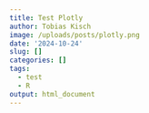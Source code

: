```yaml
---
title: Test Plotly
author: Tobias Kisch
image: /uploads/posts/plotly.png
date: '2024-10-24'
slug: []
categories: []
tags:
  - test
  - R
output: html_document
---
```


<link href="{{< blogdown/postref >}}index.en_files/htmltools-fill/fill.css" rel="stylesheet" />
<script src="{{< blogdown/postref >}}index.en_files/htmlwidgets/htmlwidgets.js"></script>
<script src="{{< blogdown/postref >}}index.en_files/plotly-binding/plotly.js"></script>
<script src="{{< blogdown/postref >}}index.en_files/typedarray/typedarray.min.js"></script>
<script src="{{< blogdown/postref >}}index.en_files/jquery/jquery.min.js"></script>
<link href="{{< blogdown/postref >}}index.en_files/crosstalk/css/crosstalk.min.css" rel="stylesheet" />
<script src="{{< blogdown/postref >}}index.en_files/crosstalk/js/crosstalk.min.js"></script>
<link href="{{< blogdown/postref >}}index.en_files/plotly-htmlwidgets-css/plotly-htmlwidgets.css" rel="stylesheet" />
<script src="{{< blogdown/postref >}}index.en_files/plotly-main/plotly-latest.min.js"></script>
<div class="plotly html-widget html-fill-item" id="htmlwidget-1" style="width:672px;height:480px;"></div>
<script type="application/json" data-for="htmlwidget-1">{"x":{"data":[{"x":[1.6399999999999999,1.1200000000000001,2.77,0.69999999999999996,0.81000000000000005,2.0099999999999998,0.42999999999999999,1.02,1.51,2.3399999999999999,1,0.84999999999999998,0.58999999999999997,0.73999999999999999,0.5,0.94999999999999996,1.1000000000000001,0.95999999999999996,2,2.0600000000000001],"y":[4849,3874,10424,1138,2608,7959,581,3915,6038,11119,1932,1334,940,1865,613,2322,3678,2333,6796,9967],"text":["carat: 1.64<br />price:  4849<br />clarity: I1","carat: 1.12<br />price:  3874<br />clarity: I1","carat: 2.77<br />price: 10424<br />clarity: I1","carat: 0.70<br />price:  1138<br />clarity: I1","carat: 0.81<br />price:  2608<br />clarity: I1","carat: 2.01<br />price:  7959<br />clarity: I1","carat: 0.43<br />price:   581<br />clarity: I1","carat: 1.02<br />price:  3915<br />clarity: I1","carat: 1.51<br />price:  6038<br />clarity: I1","carat: 2.34<br />price: 11119<br />clarity: I1","carat: 1.00<br />price:  1932<br />clarity: I1","carat: 0.85<br />price:  1334<br />clarity: I1","carat: 0.59<br />price:   940<br />clarity: I1","carat: 0.74<br />price:  1865<br />clarity: I1","carat: 0.50<br />price:   613<br />clarity: I1","carat: 0.95<br />price:  2322<br />clarity: I1","carat: 1.10<br />price:  3678<br />clarity: I1","carat: 0.96<br />price:  2333<br />clarity: I1","carat: 2.00<br />price:  6796<br />clarity: I1","carat: 2.06<br />price:  9967<br />clarity: I1"],"type":"scatter","mode":"markers","marker":{"autocolorscale":false,"color":"rgba(68,1,84,1)","opacity":1,"size":5.6692913385826778,"symbol":"circle","line":{"width":1.8897637795275593,"color":"rgba(68,1,84,1)"}},"hoveron":"points","name":"I1","legendgroup":"I1","showlegend":true,"xaxis":"x","yaxis":"y","hoverinfo":"text","frame":null},{"x":[2.0099999999999998,1.1299999999999999,0.31,1.05,0.57999999999999996,0.95999999999999996,1.3,0.51000000000000001,1,1.1599999999999999,0.81999999999999995,0.94999999999999996,0.42999999999999999,1.01,2.04,2.1400000000000001,2.0800000000000001,1.21,1.51,0.90000000000000002,1.29,0.38,2.4199999999999999,2.7400000000000002,0.91000000000000003,1.71,1.1100000000000001,0.42999999999999999,1.03,0.71999999999999997,1.1200000000000001,1.0600000000000001,1.03,1.5,0.77000000000000002,1.1100000000000001,0.40000000000000002,1.3300000000000001,0.80000000000000004,1.05,0.29999999999999999,2.1099999999999999,0.32000000000000001,0.37,1.04,1,0.90000000000000002,0.54000000000000004,0.90000000000000002,0.92000000000000004,0.91000000000000003,1.46,0.42999999999999999,1.29,1.01,1,1.24,1.1599999999999999,0.81999999999999995,1.1000000000000001,1.01,0.94999999999999996,0.34999999999999998,0.90000000000000002,0.54000000000000004,1,0.29999999999999999,0.73999999999999999,0.69999999999999996,1.05,1.4099999999999999,0.5,0.52000000000000002,1.5,0.47999999999999998,1.01,1.1100000000000001,1,1.05,1.1699999999999999,0.40999999999999998,0.29999999999999999,2.0099999999999998,1.1000000000000001,0.32000000000000001,1.23,0.75,0.34000000000000002,1.04,2.1899999999999999,1,1.1200000000000001,0.5,0.69999999999999996,1.0800000000000001,0.35999999999999999,0.71999999999999997,0.37,0.73999999999999999,0.71999999999999997,1.23,1.04,0.29999999999999999,1,0.93999999999999995,0.70999999999999996,1.01,0.69999999999999996,2.3100000000000001,1.75,1.0600000000000001,0.31,2.0099999999999998,1.0800000000000001,1.02,0.69999999999999996,0.40000000000000002,1.26,1.26,1.1100000000000001,1.5600000000000001,0.90000000000000002,0.93000000000000005,2.0699999999999998,1.01,1.55,0.40999999999999998,0.69999999999999996,0.92000000000000004,1,1.04,2.0099999999999998,1.24,0.51000000000000001,0.69999999999999996,1.7,0.84999999999999998,0.80000000000000004,1,0.40000000000000002,1.03,0.90000000000000002,1.2,2.0600000000000001,0.78000000000000003,1.0800000000000001,2.1000000000000001,1.01,1.01,2.0099999999999998,0.91000000000000003,1.1200000000000001,0.5,1.04,0.90000000000000002,1.01,0.53000000000000003,1.2,1.03,0.90000000000000002,1,2.5,1.21],"y":[16733,5062,593,4363,1442,3871,5096,1109,3752,5001,2824,4171,919,5006,16261,17582,12655,6071,8879,3704,6300,812,16198,17184,3746,10438,4719,858,4503,1926,5620,3901,4060,6746,3002,4202,597,6565,2246,4010,421,18407,421,666,4427,3640,4016,1266,3368,3057,3848,5504,688,5418,4457,4227,4583,5034,3050,5596,4004,3214,491,3205,1377,4543,394,2051,2109,3528,7324,1332,1120,6922,918,4336,4873,4155,4866,5949,612,574,13387,4620,450,5037,2618,447,4181,17433,3427,3838,1121,2285,4544,505,2144,487,2109,2651,4408,4508,394,4155,5155,2343,3897,1625,17062,10098,5159,462,10772,3302,3971,1832,855,5998,4953,4882,8517,3569,3101,15055,4638,7256,683,1824,4871,3850,4811,14637,6377,1385,2411,8397,2659,2484,3528,622,4466,2717,5698,16235,3053,4742,16479,3421,3982,13253,3968,4478,1240,3392,3256,4038,1352,6397,5836,3740,4861,14194,6347],"text":["carat: 2.01<br />price: 16733<br />clarity: SI2","carat: 1.13<br />price:  5062<br />clarity: SI2","carat: 0.31<br />price:   593<br />clarity: SI2","carat: 1.05<br />price:  4363<br />clarity: SI2","carat: 0.58<br />price:  1442<br />clarity: SI2","carat: 0.96<br />price:  3871<br />clarity: SI2","carat: 1.30<br />price:  5096<br />clarity: SI2","carat: 0.51<br />price:  1109<br />clarity: SI2","carat: 1.00<br />price:  3752<br />clarity: SI2","carat: 1.16<br />price:  5001<br />clarity: SI2","carat: 0.82<br />price:  2824<br />clarity: SI2","carat: 0.95<br />price:  4171<br />clarity: SI2","carat: 0.43<br />price:   919<br />clarity: SI2","carat: 1.01<br />price:  5006<br />clarity: SI2","carat: 2.04<br />price: 16261<br />clarity: SI2","carat: 2.14<br />price: 17582<br />clarity: SI2","carat: 2.08<br />price: 12655<br />clarity: SI2","carat: 1.21<br />price:  6071<br />clarity: SI2","carat: 1.51<br />price:  8879<br />clarity: SI2","carat: 0.90<br />price:  3704<br />clarity: SI2","carat: 1.29<br />price:  6300<br />clarity: SI2","carat: 0.38<br />price:   812<br />clarity: SI2","carat: 2.42<br />price: 16198<br />clarity: SI2","carat: 2.74<br />price: 17184<br />clarity: SI2","carat: 0.91<br />price:  3746<br />clarity: SI2","carat: 1.71<br />price: 10438<br />clarity: SI2","carat: 1.11<br />price:  4719<br />clarity: SI2","carat: 0.43<br />price:   858<br />clarity: SI2","carat: 1.03<br />price:  4503<br />clarity: SI2","carat: 0.72<br />price:  1926<br />clarity: SI2","carat: 1.12<br />price:  5620<br />clarity: SI2","carat: 1.06<br />price:  3901<br />clarity: SI2","carat: 1.03<br />price:  4060<br />clarity: SI2","carat: 1.50<br />price:  6746<br />clarity: SI2","carat: 0.77<br />price:  3002<br />clarity: SI2","carat: 1.11<br />price:  4202<br />clarity: SI2","carat: 0.40<br />price:   597<br />clarity: SI2","carat: 1.33<br />price:  6565<br />clarity: SI2","carat: 0.80<br />price:  2246<br />clarity: SI2","carat: 1.05<br />price:  4010<br />clarity: SI2","carat: 0.30<br />price:   421<br />clarity: SI2","carat: 2.11<br />price: 18407<br />clarity: SI2","carat: 0.32<br />price:   421<br />clarity: SI2","carat: 0.37<br />price:   666<br />clarity: SI2","carat: 1.04<br />price:  4427<br />clarity: SI2","carat: 1.00<br />price:  3640<br />clarity: SI2","carat: 0.90<br />price:  4016<br />clarity: SI2","carat: 0.54<br />price:  1266<br />clarity: SI2","carat: 0.90<br />price:  3368<br />clarity: SI2","carat: 0.92<br />price:  3057<br />clarity: SI2","carat: 0.91<br />price:  3848<br />clarity: SI2","carat: 1.46<br />price:  5504<br />clarity: SI2","carat: 0.43<br />price:   688<br />clarity: SI2","carat: 1.29<br />price:  5418<br />clarity: SI2","carat: 1.01<br />price:  4457<br />clarity: SI2","carat: 1.00<br />price:  4227<br />clarity: SI2","carat: 1.24<br />price:  4583<br />clarity: SI2","carat: 1.16<br />price:  5034<br />clarity: SI2","carat: 0.82<br />price:  3050<br />clarity: SI2","carat: 1.10<br />price:  5596<br />clarity: SI2","carat: 1.01<br />price:  4004<br />clarity: SI2","carat: 0.95<br />price:  3214<br />clarity: SI2","carat: 0.35<br />price:   491<br />clarity: SI2","carat: 0.90<br />price:  3205<br />clarity: SI2","carat: 0.54<br />price:  1377<br />clarity: SI2","carat: 1.00<br />price:  4543<br />clarity: SI2","carat: 0.30<br />price:   394<br />clarity: SI2","carat: 0.74<br />price:  2051<br />clarity: SI2","carat: 0.70<br />price:  2109<br />clarity: SI2","carat: 1.05<br />price:  3528<br />clarity: SI2","carat: 1.41<br />price:  7324<br />clarity: SI2","carat: 0.50<br />price:  1332<br />clarity: SI2","carat: 0.52<br />price:  1120<br />clarity: SI2","carat: 1.50<br />price:  6922<br />clarity: SI2","carat: 0.48<br />price:   918<br />clarity: SI2","carat: 1.01<br />price:  4336<br />clarity: SI2","carat: 1.11<br />price:  4873<br />clarity: SI2","carat: 1.00<br />price:  4155<br />clarity: SI2","carat: 1.05<br />price:  4866<br />clarity: SI2","carat: 1.17<br />price:  5949<br />clarity: SI2","carat: 0.41<br />price:   612<br />clarity: SI2","carat: 0.30<br />price:   574<br />clarity: SI2","carat: 2.01<br />price: 13387<br />clarity: SI2","carat: 1.10<br />price:  4620<br />clarity: SI2","carat: 0.32<br />price:   450<br />clarity: SI2","carat: 1.23<br />price:  5037<br />clarity: SI2","carat: 0.75<br />price:  2618<br />clarity: SI2","carat: 0.34<br />price:   447<br />clarity: SI2","carat: 1.04<br />price:  4181<br />clarity: SI2","carat: 2.19<br />price: 17433<br />clarity: SI2","carat: 1.00<br />price:  3427<br />clarity: SI2","carat: 1.12<br />price:  3838<br />clarity: SI2","carat: 0.50<br />price:  1121<br />clarity: SI2","carat: 0.70<br />price:  2285<br />clarity: SI2","carat: 1.08<br />price:  4544<br />clarity: SI2","carat: 0.36<br />price:   505<br />clarity: SI2","carat: 0.72<br />price:  2144<br />clarity: SI2","carat: 0.37<br />price:   487<br />clarity: SI2","carat: 0.74<br />price:  2109<br />clarity: SI2","carat: 0.72<br />price:  2651<br />clarity: SI2","carat: 1.23<br />price:  4408<br />clarity: SI2","carat: 1.04<br />price:  4508<br />clarity: SI2","carat: 0.30<br />price:   394<br />clarity: SI2","carat: 1.00<br />price:  4155<br />clarity: SI2","carat: 0.94<br />price:  5155<br />clarity: SI2","carat: 0.71<br />price:  2343<br />clarity: SI2","carat: 1.01<br />price:  3897<br />clarity: SI2","carat: 0.70<br />price:  1625<br />clarity: SI2","carat: 2.31<br />price: 17062<br />clarity: SI2","carat: 1.75<br />price: 10098<br />clarity: SI2","carat: 1.06<br />price:  5159<br />clarity: SI2","carat: 0.31<br />price:   462<br />clarity: SI2","carat: 2.01<br />price: 10772<br />clarity: SI2","carat: 1.08<br />price:  3302<br />clarity: SI2","carat: 1.02<br />price:  3971<br />clarity: SI2","carat: 0.70<br />price:  1832<br />clarity: SI2","carat: 0.40<br />price:   855<br />clarity: SI2","carat: 1.26<br />price:  5998<br />clarity: SI2","carat: 1.26<br />price:  4953<br />clarity: SI2","carat: 1.11<br />price:  4882<br />clarity: SI2","carat: 1.56<br />price:  8517<br />clarity: SI2","carat: 0.90<br />price:  3569<br />clarity: SI2","carat: 0.93<br />price:  3101<br />clarity: SI2","carat: 2.07<br />price: 15055<br />clarity: SI2","carat: 1.01<br />price:  4638<br />clarity: SI2","carat: 1.55<br />price:  7256<br />clarity: SI2","carat: 0.41<br />price:   683<br />clarity: SI2","carat: 0.70<br />price:  1824<br />clarity: SI2","carat: 0.92<br />price:  4871<br />clarity: SI2","carat: 1.00<br />price:  3850<br />clarity: SI2","carat: 1.04<br />price:  4811<br />clarity: SI2","carat: 2.01<br />price: 14637<br />clarity: SI2","carat: 1.24<br />price:  6377<br />clarity: SI2","carat: 0.51<br />price:  1385<br />clarity: SI2","carat: 0.70<br />price:  2411<br />clarity: SI2","carat: 1.70<br />price:  8397<br />clarity: SI2","carat: 0.85<br />price:  2659<br />clarity: SI2","carat: 0.80<br />price:  2484<br />clarity: SI2","carat: 1.00<br />price:  3528<br />clarity: SI2","carat: 0.40<br />price:   622<br />clarity: SI2","carat: 1.03<br />price:  4466<br />clarity: SI2","carat: 0.90<br />price:  2717<br />clarity: SI2","carat: 1.20<br />price:  5698<br />clarity: SI2","carat: 2.06<br />price: 16235<br />clarity: SI2","carat: 0.78<br />price:  3053<br />clarity: SI2","carat: 1.08<br />price:  4742<br />clarity: SI2","carat: 2.10<br />price: 16479<br />clarity: SI2","carat: 1.01<br />price:  3421<br />clarity: SI2","carat: 1.01<br />price:  3982<br />clarity: SI2","carat: 2.01<br />price: 13253<br />clarity: SI2","carat: 0.91<br />price:  3968<br />clarity: SI2","carat: 1.12<br />price:  4478<br />clarity: SI2","carat: 0.50<br />price:  1240<br />clarity: SI2","carat: 1.04<br />price:  3392<br />clarity: SI2","carat: 0.90<br />price:  3256<br />clarity: SI2","carat: 1.01<br />price:  4038<br />clarity: SI2","carat: 0.53<br />price:  1352<br />clarity: SI2","carat: 1.20<br />price:  6397<br />clarity: SI2","carat: 1.03<br />price:  5836<br />clarity: SI2","carat: 0.90<br />price:  3740<br />clarity: SI2","carat: 1.00<br />price:  4861<br />clarity: SI2","carat: 2.50<br />price: 14194<br />clarity: SI2","carat: 1.21<br />price:  6347<br />clarity: SI2"],"type":"scatter","mode":"markers","marker":{"autocolorscale":false,"color":"rgba(70,51,126,1)","opacity":1,"size":5.6692913385826778,"symbol":"circle","line":{"width":1.8897637795275593,"color":"rgba(70,51,126,1)"}},"hoveron":"points","name":"SI2","legendgroup":"SI2","showlegend":true,"xaxis":"x","yaxis":"y","hoverinfo":"text","frame":null},{"x":[0.42999999999999999,1.3300000000000001,0.96999999999999997,1.53,1.5,0.35999999999999999,1.4199999999999999,1.6100000000000001,0.90000000000000002,0.70999999999999996,0.42999999999999999,1.5700000000000001,0.81000000000000005,0.71999999999999997,0.80000000000000004,1.1100000000000001,0.40999999999999998,0.56000000000000005,0.90000000000000002,0.91000000000000003,0.98999999999999999,0.32000000000000001,1.2,1.01,0.69999999999999996,1.0600000000000001,0.90000000000000002,1.25,0.53000000000000003,0.32000000000000001,0.40999999999999998,0.29999999999999999,0.34000000000000002,0.41999999999999998,0.32000000000000001,0.54000000000000004,0.58999999999999997,0.56000000000000005,0.71999999999999997,1.24,0.37,1.01,1.03,0.51000000000000001,0.5,0.51000000000000001,0.29999999999999999,0.80000000000000004,1.03,2.0499999999999998,1,0.91000000000000003,2.0299999999999998,1.5,2.0099999999999998,0.40000000000000002,0.33000000000000002,1.03,0.37,1.02,1.74,1.01,0.53000000000000003,0.37,0.71999999999999997,0.35999999999999999,0.40999999999999998,0.81999999999999995,0.53000000000000003,0.34000000000000002,1.1799999999999999,0.69999999999999996,0.35999999999999999,1.01,0.75,0.29999999999999999,1.04,0.55000000000000004,0.55000000000000004,1.51,1.02,0.5,0.32000000000000001,1.2,0.34000000000000002,0.51000000000000001,0.54000000000000004,0.54000000000000004,0.71999999999999997,0.40999999999999998,0.70999999999999996,0.81000000000000005,1,0.92000000000000004,0.40000000000000002,0.81999999999999995,1.21,1.7,2.04,0.56000000000000005,0.55000000000000004,0.69999999999999996,1.01,0.5,0.69999999999999996,0.52000000000000002,1,1.51,0.81000000000000005,0.46000000000000002,0.72999999999999998,0.29999999999999999,0.69999999999999996,0.69999999999999996,2.0299999999999998,1.52,0.51000000000000001,1.5600000000000001,1.01,1.1499999999999999,0.33000000000000002,1.01,1.01,0.69999999999999996,0.68999999999999995,0.32000000000000001,0.84999999999999998,0.60999999999999999,0.69999999999999996,0.40999999999999998,0.29999999999999999,1.21,0.41999999999999998,1.03,1.54,1.1200000000000001,1.2,1.01,0.69999999999999996,0.90000000000000002,1.52,0.34000000000000002,1.01,0.69999999999999996,1.01,0.34000000000000002,0.92000000000000004,0.40999999999999998,0.77000000000000002,1.01,1.01,1.01,1.03,0.71999999999999997,0.32000000000000001,0.31,0.79000000000000004,0.29999999999999999,0.40000000000000002,1.01,1.51,0.76000000000000001,0.72999999999999998,0.31,0.31,1,2.02,0.32000000000000001,0.41999999999999998,0.90000000000000002,0.90000000000000002,0.39000000000000001,0.51000000000000001,1.54,1.01,0.29999999999999999,1.01,0.69999999999999996,0.69999999999999996,0.38,1,0.91000000000000003,0.38,0.91000000000000003,0.29999999999999999,0.54000000000000004,1.6100000000000001,1.8700000000000001,0.40000000000000002,1.73,1.01,1.05,2.1499999999999999,1.0900000000000001,0.40999999999999998,0.33000000000000002,0.79000000000000004,0.33000000000000002,2.0099999999999998,1.1200000000000001,0.55000000000000004,0.40999999999999998,0.73999999999999999,0.69999999999999996,0.90000000000000002,1.01,1.51,0.69999999999999996,0.69999999999999996,0.29999999999999999,1.01,1.01,1.02,0.91000000000000003,1.0700000000000001,0.44,0.70999999999999996,1.5,0.63],"y":[803,6513,3884,11370,7518,616,8529,9439,4795,2319,948,12392,3913,2385,2485,6088,904,1345,3276,4138,5112,756,6955,5457,2734,4862,4455,4764,1359,756,876,499,497,898,404,1327,1743,1050,3048,6215,681,4338,4848,1237,1331,1193,422,3312,5595,15837,5470,3180,18507,9892,12048,687,736,4579,616,5773,12605,4578,1432,616,2376,538,755,2602,1282,626,4678,2275,644,4812,2376,422,5070,1668,1370,12738,4518,1286,589,6809,714,1624,1170,1263,2470,755,2721,3324,5929,4676,882,2721,6069,8758,12341,1723,1819,2010,4672,1436,2592,1267,4851,11190,2858,1018,1905,675,2512,2475,13357,12418,1546,11047,5345,5384,403,2323,4681,2777,1822,526,3118,1681,2176,904,508,5285,916,4705,13196,3951,6518,3610,2294,3755,9124,491,4619,2518,4619,540,3920,1015,2563,4102,5224,5202,4764,2670,756,571,2649,394,702,4588,8637,3732,2943,544,516,4586,16368,589,803,2823,3505,919,1443,9391,4186,391,5416,2230,2699,812,4844,4434,581,4663,526,1786,11859,10137,945,7847,5515,5557,14534,4849,705,445,1924,608,17676,4811,1668,755,2553,1889,4443,5345,11560,2504,2335,675,5311,4719,4924,3924,5813,1089,1979,12030,1885],"text":["carat: 0.43<br />price:   803<br />clarity: SI1","carat: 1.33<br />price:  6513<br />clarity: SI1","carat: 0.97<br />price:  3884<br />clarity: SI1","carat: 1.53<br />price: 11370<br />clarity: SI1","carat: 1.50<br />price:  7518<br />clarity: SI1","carat: 0.36<br />price:   616<br />clarity: SI1","carat: 1.42<br />price:  8529<br />clarity: SI1","carat: 1.61<br />price:  9439<br />clarity: SI1","carat: 0.90<br />price:  4795<br />clarity: SI1","carat: 0.71<br />price:  2319<br />clarity: SI1","carat: 0.43<br />price:   948<br />clarity: SI1","carat: 1.57<br />price: 12392<br />clarity: SI1","carat: 0.81<br />price:  3913<br />clarity: SI1","carat: 0.72<br />price:  2385<br />clarity: SI1","carat: 0.80<br />price:  2485<br />clarity: SI1","carat: 1.11<br />price:  6088<br />clarity: SI1","carat: 0.41<br />price:   904<br />clarity: SI1","carat: 0.56<br />price:  1345<br />clarity: SI1","carat: 0.90<br />price:  3276<br />clarity: SI1","carat: 0.91<br />price:  4138<br />clarity: SI1","carat: 0.99<br />price:  5112<br />clarity: SI1","carat: 0.32<br />price:   756<br />clarity: SI1","carat: 1.20<br />price:  6955<br />clarity: SI1","carat: 1.01<br />price:  5457<br />clarity: SI1","carat: 0.70<br />price:  2734<br />clarity: SI1","carat: 1.06<br />price:  4862<br />clarity: SI1","carat: 0.90<br />price:  4455<br />clarity: SI1","carat: 1.25<br />price:  4764<br />clarity: SI1","carat: 0.53<br />price:  1359<br />clarity: SI1","carat: 0.32<br />price:   756<br />clarity: SI1","carat: 0.41<br />price:   876<br />clarity: SI1","carat: 0.30<br />price:   499<br />clarity: SI1","carat: 0.34<br />price:   497<br />clarity: SI1","carat: 0.42<br />price:   898<br />clarity: SI1","carat: 0.32<br />price:   404<br />clarity: SI1","carat: 0.54<br />price:  1327<br />clarity: SI1","carat: 0.59<br />price:  1743<br />clarity: SI1","carat: 0.56<br />price:  1050<br />clarity: SI1","carat: 0.72<br />price:  3048<br />clarity: SI1","carat: 1.24<br />price:  6215<br />clarity: SI1","carat: 0.37<br />price:   681<br />clarity: SI1","carat: 1.01<br />price:  4338<br />clarity: SI1","carat: 1.03<br />price:  4848<br />clarity: SI1","carat: 0.51<br />price:  1237<br />clarity: SI1","carat: 0.50<br />price:  1331<br />clarity: SI1","carat: 0.51<br />price:  1193<br />clarity: SI1","carat: 0.30<br />price:   422<br />clarity: SI1","carat: 0.80<br />price:  3312<br />clarity: SI1","carat: 1.03<br />price:  5595<br />clarity: SI1","carat: 2.05<br />price: 15837<br />clarity: SI1","carat: 1.00<br />price:  5470<br />clarity: SI1","carat: 0.91<br />price:  3180<br />clarity: SI1","carat: 2.03<br />price: 18507<br />clarity: SI1","carat: 1.50<br />price:  9892<br />clarity: SI1","carat: 2.01<br />price: 12048<br />clarity: SI1","carat: 0.40<br />price:   687<br />clarity: SI1","carat: 0.33<br />price:   736<br />clarity: SI1","carat: 1.03<br />price:  4579<br />clarity: SI1","carat: 0.37<br />price:   616<br />clarity: SI1","carat: 1.02<br />price:  5773<br />clarity: SI1","carat: 1.74<br />price: 12605<br />clarity: SI1","carat: 1.01<br />price:  4578<br />clarity: SI1","carat: 0.53<br />price:  1432<br />clarity: SI1","carat: 0.37<br />price:   616<br />clarity: SI1","carat: 0.72<br />price:  2376<br />clarity: SI1","carat: 0.36<br />price:   538<br />clarity: SI1","carat: 0.41<br />price:   755<br />clarity: SI1","carat: 0.82<br />price:  2602<br />clarity: SI1","carat: 0.53<br />price:  1282<br />clarity: SI1","carat: 0.34<br />price:   626<br />clarity: SI1","carat: 1.18<br />price:  4678<br />clarity: SI1","carat: 0.70<br />price:  2275<br />clarity: SI1","carat: 0.36<br />price:   644<br />clarity: SI1","carat: 1.01<br />price:  4812<br />clarity: SI1","carat: 0.75<br />price:  2376<br />clarity: SI1","carat: 0.30<br />price:   422<br />clarity: SI1","carat: 1.04<br />price:  5070<br />clarity: SI1","carat: 0.55<br />price:  1668<br />clarity: SI1","carat: 0.55<br />price:  1370<br />clarity: SI1","carat: 1.51<br />price: 12738<br />clarity: SI1","carat: 1.02<br />price:  4518<br />clarity: SI1","carat: 0.50<br />price:  1286<br />clarity: SI1","carat: 0.32<br />price:   589<br />clarity: SI1","carat: 1.20<br />price:  6809<br />clarity: SI1","carat: 0.34<br />price:   714<br />clarity: SI1","carat: 0.51<br />price:  1624<br />clarity: SI1","carat: 0.54<br />price:  1170<br />clarity: SI1","carat: 0.54<br />price:  1263<br />clarity: SI1","carat: 0.72<br />price:  2470<br />clarity: SI1","carat: 0.41<br />price:   755<br />clarity: SI1","carat: 0.71<br />price:  2721<br />clarity: SI1","carat: 0.81<br />price:  3324<br />clarity: SI1","carat: 1.00<br />price:  5929<br />clarity: SI1","carat: 0.92<br />price:  4676<br />clarity: SI1","carat: 0.40<br />price:   882<br />clarity: SI1","carat: 0.82<br />price:  2721<br />clarity: SI1","carat: 1.21<br />price:  6069<br />clarity: SI1","carat: 1.70<br />price:  8758<br />clarity: SI1","carat: 2.04<br />price: 12341<br />clarity: SI1","carat: 0.56<br />price:  1723<br />clarity: SI1","carat: 0.55<br />price:  1819<br />clarity: SI1","carat: 0.70<br />price:  2010<br />clarity: SI1","carat: 1.01<br />price:  4672<br />clarity: SI1","carat: 0.50<br />price:  1436<br />clarity: SI1","carat: 0.70<br />price:  2592<br />clarity: SI1","carat: 0.52<br />price:  1267<br />clarity: SI1","carat: 1.00<br />price:  4851<br />clarity: SI1","carat: 1.51<br />price: 11190<br />clarity: SI1","carat: 0.81<br />price:  2858<br />clarity: SI1","carat: 0.46<br />price:  1018<br />clarity: SI1","carat: 0.73<br />price:  1905<br />clarity: SI1","carat: 0.30<br />price:   675<br />clarity: SI1","carat: 0.70<br />price:  2512<br />clarity: SI1","carat: 0.70<br />price:  2475<br />clarity: SI1","carat: 2.03<br />price: 13357<br />clarity: SI1","carat: 1.52<br />price: 12418<br />clarity: SI1","carat: 0.51<br />price:  1546<br />clarity: SI1","carat: 1.56<br />price: 11047<br />clarity: SI1","carat: 1.01<br />price:  5345<br />clarity: SI1","carat: 1.15<br />price:  5384<br />clarity: SI1","carat: 0.33<br />price:   403<br />clarity: SI1","carat: 1.01<br />price:  2323<br />clarity: SI1","carat: 1.01<br />price:  4681<br />clarity: SI1","carat: 0.70<br />price:  2777<br />clarity: SI1","carat: 0.69<br />price:  1822<br />clarity: SI1","carat: 0.32<br />price:   526<br />clarity: SI1","carat: 0.85<br />price:  3118<br />clarity: SI1","carat: 0.61<br />price:  1681<br />clarity: SI1","carat: 0.70<br />price:  2176<br />clarity: SI1","carat: 0.41<br />price:   904<br />clarity: SI1","carat: 0.30<br />price:   508<br />clarity: SI1","carat: 1.21<br />price:  5285<br />clarity: SI1","carat: 0.42<br />price:   916<br />clarity: SI1","carat: 1.03<br />price:  4705<br />clarity: SI1","carat: 1.54<br />price: 13196<br />clarity: SI1","carat: 1.12<br />price:  3951<br />clarity: SI1","carat: 1.20<br />price:  6518<br />clarity: SI1","carat: 1.01<br />price:  3610<br />clarity: SI1","carat: 0.70<br />price:  2294<br />clarity: SI1","carat: 0.90<br />price:  3755<br />clarity: SI1","carat: 1.52<br />price:  9124<br />clarity: SI1","carat: 0.34<br />price:   491<br />clarity: SI1","carat: 1.01<br />price:  4619<br />clarity: SI1","carat: 0.70<br />price:  2518<br />clarity: SI1","carat: 1.01<br />price:  4619<br />clarity: SI1","carat: 0.34<br />price:   540<br />clarity: SI1","carat: 0.92<br />price:  3920<br />clarity: SI1","carat: 0.41<br />price:  1015<br />clarity: SI1","carat: 0.77<br />price:  2563<br />clarity: SI1","carat: 1.01<br />price:  4102<br />clarity: SI1","carat: 1.01<br />price:  5224<br />clarity: SI1","carat: 1.01<br />price:  5202<br />clarity: SI1","carat: 1.03<br />price:  4764<br />clarity: SI1","carat: 0.72<br />price:  2670<br />clarity: SI1","carat: 0.32<br />price:   756<br />clarity: SI1","carat: 0.31<br />price:   571<br />clarity: SI1","carat: 0.79<br />price:  2649<br />clarity: SI1","carat: 0.30<br />price:   394<br />clarity: SI1","carat: 0.40<br />price:   702<br />clarity: SI1","carat: 1.01<br />price:  4588<br />clarity: SI1","carat: 1.51<br />price:  8637<br />clarity: SI1","carat: 0.76<br />price:  3732<br />clarity: SI1","carat: 0.73<br />price:  2943<br />clarity: SI1","carat: 0.31<br />price:   544<br />clarity: SI1","carat: 0.31<br />price:   516<br />clarity: SI1","carat: 1.00<br />price:  4586<br />clarity: SI1","carat: 2.02<br />price: 16368<br />clarity: SI1","carat: 0.32<br />price:   589<br />clarity: SI1","carat: 0.42<br />price:   803<br />clarity: SI1","carat: 0.90<br />price:  2823<br />clarity: SI1","carat: 0.90<br />price:  3505<br />clarity: SI1","carat: 0.39<br />price:   919<br />clarity: SI1","carat: 0.51<br />price:  1443<br />clarity: SI1","carat: 1.54<br />price:  9391<br />clarity: SI1","carat: 1.01<br />price:  4186<br />clarity: SI1","carat: 0.30<br />price:   391<br />clarity: SI1","carat: 1.01<br />price:  5416<br />clarity: SI1","carat: 0.70<br />price:  2230<br />clarity: SI1","carat: 0.70<br />price:  2699<br />clarity: SI1","carat: 0.38<br />price:   812<br />clarity: SI1","carat: 1.00<br />price:  4844<br />clarity: SI1","carat: 0.91<br />price:  4434<br />clarity: SI1","carat: 0.38<br />price:   581<br />clarity: SI1","carat: 0.91<br />price:  4663<br />clarity: SI1","carat: 0.30<br />price:   526<br />clarity: SI1","carat: 0.54<br />price:  1786<br />clarity: SI1","carat: 1.61<br />price: 11859<br />clarity: SI1","carat: 1.87<br />price: 10137<br />clarity: SI1","carat: 0.40<br />price:   945<br />clarity: SI1","carat: 1.73<br />price:  7847<br />clarity: SI1","carat: 1.01<br />price:  5515<br />clarity: SI1","carat: 1.05<br />price:  5557<br />clarity: SI1","carat: 2.15<br />price: 14534<br />clarity: SI1","carat: 1.09<br />price:  4849<br />clarity: SI1","carat: 0.41<br />price:   705<br />clarity: SI1","carat: 0.33<br />price:   445<br />clarity: SI1","carat: 0.79<br />price:  1924<br />clarity: SI1","carat: 0.33<br />price:   608<br />clarity: SI1","carat: 2.01<br />price: 17676<br />clarity: SI1","carat: 1.12<br />price:  4811<br />clarity: SI1","carat: 0.55<br />price:  1668<br />clarity: SI1","carat: 0.41<br />price:   755<br />clarity: SI1","carat: 0.74<br />price:  2553<br />clarity: SI1","carat: 0.70<br />price:  1889<br />clarity: SI1","carat: 0.90<br />price:  4443<br />clarity: SI1","carat: 1.01<br />price:  5345<br />clarity: SI1","carat: 1.51<br />price: 11560<br />clarity: SI1","carat: 0.70<br />price:  2504<br />clarity: SI1","carat: 0.70<br />price:  2335<br />clarity: SI1","carat: 0.30<br />price:   675<br />clarity: SI1","carat: 1.01<br />price:  5311<br />clarity: SI1","carat: 1.01<br />price:  4719<br />clarity: SI1","carat: 1.02<br />price:  4924<br />clarity: SI1","carat: 0.91<br />price:  3924<br />clarity: SI1","carat: 1.07<br />price:  5813<br />clarity: SI1","carat: 0.44<br />price:  1089<br />clarity: SI1","carat: 0.71<br />price:  1979<br />clarity: SI1","carat: 1.50<br />price: 12030<br />clarity: SI1","carat: 0.63<br />price:  1885<br />clarity: SI1"],"type":"scatter","mode":"markers","marker":{"autocolorscale":false,"color":"rgba(54,92,141,1)","opacity":1,"size":5.6692913385826778,"symbol":"circle","line":{"width":1.8897637795275593,"color":"rgba(54,92,141,1)"}},"hoveron":"points","name":"SI1","legendgroup":"SI1","showlegend":true,"xaxis":"x","yaxis":"y","hoverinfo":"text","frame":null},{"x":[1,0.56999999999999995,1.04,0.31,0.5,0.32000000000000001,0.38,0.40999999999999998,0.72999999999999998,1.01,1.04,2.29,1.1299999999999999,0.63,0.52000000000000002,1,0.35999999999999999,1.1000000000000001,0.38,0.32000000000000001,0.70999999999999996,0.41999999999999998,1.1000000000000001,0.25,0.54000000000000004,1.28,0.29999999999999999,2,0.34000000000000002,1.01,0.23999999999999999,0.41999999999999998,0.28999999999999998,1.27,0.32000000000000001,0.31,1.02,0.72999999999999998,0.69999999999999996,0.33000000000000002,0.55000000000000004,2.0099999999999998,0.40999999999999998,0.29999999999999999,0.76000000000000001,0.29999999999999999,0.70999999999999996,1.04,0.29999999999999999,1,0.72999999999999998,1.6000000000000001,0.93999999999999995,0.35999999999999999,0.5,0.33000000000000002,0.5,0.53000000000000003,0.40000000000000002,0.29999999999999999,0.40000000000000002,1.0700000000000001,0.31,1,0.76000000000000001,0.35999999999999999,1.01,0.53000000000000003,0.33000000000000002,1.1399999999999999,0.5,0.70999999999999996,0.69999999999999996,0.29999999999999999,0.29999999999999999,0.69999999999999996,1.01,1.05,1.2,0.71999999999999997,1.6100000000000001,1.22,0.5,1.1000000000000001,0.71999999999999997,0.31,0.40999999999999998,0.29999999999999999,0.90000000000000002,1,0.33000000000000002,1.01,0.90000000000000002,0.59999999999999998,0.45000000000000001,0.42999999999999999,0.39000000000000001,0.29999999999999999,1,1.7,1.0700000000000001,0.29999999999999999,0.77000000000000002,1.2,1.24,2.04,0.40999999999999998,0.51000000000000001,1.01,0.38,0.40999999999999998,0.31,0.40999999999999998,0.40999999999999998,0.56999999999999995,0.31,0.33000000000000002,1.26,0.51000000000000001,1,0.52000000000000002,0.34000000000000002,1.01,1.02,0.41999999999999998,1.04,0.90000000000000002,0.32000000000000001,0.42999999999999999,1.51,0.51000000000000001,0.46000000000000002,1.77,0.51000000000000001,1,0.55000000000000004,1.1499999999999999,0.70999999999999996,0.72999999999999998,1.02,1.2,0.55000000000000004,0.29999999999999999,1.5,2.0299999999999998,0.56999999999999995,1.0700000000000001,0.90000000000000002,0.53000000000000003,1.3500000000000001,0.28000000000000003,0.33000000000000002,2.0099999999999998,1.51,0.91000000000000003,0.56999999999999995,0.55000000000000004,0.57999999999999996,0.32000000000000001,0.52000000000000002,0.42999999999999999,0.32000000000000001,0.69999999999999996,0.29999999999999999,0.51000000000000001,0.29999999999999999,0.29999999999999999,0.55000000000000004,0.29999999999999999,1.02,1.51,0.32000000000000001,0.56999999999999995,0.40999999999999998,1.2,0.54000000000000004,0.71999999999999997,1,0.29999999999999999,0.82999999999999996,0.70999999999999996,0.33000000000000002,0.69999999999999996,0.31,1,0.31,0.88,0.71999999999999997,0.90000000000000002,0.80000000000000004,1.5700000000000001,0.51000000000000001,1.0900000000000001,0.37,1,0.23000000000000001,1.05,0.82999999999999996,0.33000000000000002,1.01,0.78000000000000003,0.90000000000000002,1.5700000000000001,0.38,0.40000000000000002,1,0.90000000000000002,1.05,0.40000000000000002,0.72999999999999998,0.38,0.76000000000000001,0.29999999999999999,1.01,0.29999999999999999,0.81999999999999995,1.24,1.01,2.1800000000000002,1.5,0.38,0.51000000000000001,1.1100000000000001,0.29999999999999999,1.2,0.52000000000000002,0.58999999999999997,0.55000000000000004,0.59999999999999998],"y":[6272,1072,6906,531,1436,505,969,1061,2335,6159,6177,17539,4964,2373,1446,6048,1080,6534,645,393,3112,773,6209,459,1259,7098,658,15510,596,6999,419,907,592,7176,828,734,5581,3464,3131,743,1387,15965,1061,496,3447,658,2697,4013,605,6521,2426,9784,4264,1013,1632,666,1819,1825,767,614,918,6441,500,7281,3257,523,4486,1631,743,5986,1758,2709,2942,710,776,2737,6449,6586,7243,3016,7844,9756,1629,5652,2724,698,1107,710,3810,6328,666,6429,4386,2385,1013,1048,985,675,7743,14058,6040,710,3428,9912,8929,17315,1107,1656,5946,800,1061,680,1107,863,1571,698,854,9802,1733,6048,1919,765,6533,7539,807,6405,4547,648,963,9471,1590,1267,12378,1590,6468,1715,6557,2930,2583,6169,8414,1448,567,12474,17297,1642,8202,4788,2266,10796,487,666,13342,11268,5261,1754,1580,1632,758,1919,731,561,2496,675,1671,491,573,1755,776,4604,8836,645,2019,1107,8436,1662,3122,4861,658,3195,3135,928,2657,872,6133,507,3400,2585,3720,3419,17548,1787,4519,537,3422,357,6808,3841,723,7240,2874,4259,8538,809,952,5824,3764,6403,804,2762,1117,3162,573,5864,790,2939,8504,4706,13769,14527,741,1662,5550,540,5699,1577,1622,1928,2019],"text":["carat: 1.00<br />price:  6272<br />clarity: VS2","carat: 0.57<br />price:  1072<br />clarity: VS2","carat: 1.04<br />price:  6906<br />clarity: VS2","carat: 0.31<br />price:   531<br />clarity: VS2","carat: 0.50<br />price:  1436<br />clarity: VS2","carat: 0.32<br />price:   505<br />clarity: VS2","carat: 0.38<br />price:   969<br />clarity: VS2","carat: 0.41<br />price:  1061<br />clarity: VS2","carat: 0.73<br />price:  2335<br />clarity: VS2","carat: 1.01<br />price:  6159<br />clarity: VS2","carat: 1.04<br />price:  6177<br />clarity: VS2","carat: 2.29<br />price: 17539<br />clarity: VS2","carat: 1.13<br />price:  4964<br />clarity: VS2","carat: 0.63<br />price:  2373<br />clarity: VS2","carat: 0.52<br />price:  1446<br />clarity: VS2","carat: 1.00<br />price:  6048<br />clarity: VS2","carat: 0.36<br />price:  1080<br />clarity: VS2","carat: 1.10<br />price:  6534<br />clarity: VS2","carat: 0.38<br />price:   645<br />clarity: VS2","carat: 0.32<br />price:   393<br />clarity: VS2","carat: 0.71<br />price:  3112<br />clarity: VS2","carat: 0.42<br />price:   773<br />clarity: VS2","carat: 1.10<br />price:  6209<br />clarity: VS2","carat: 0.25<br />price:   459<br />clarity: VS2","carat: 0.54<br />price:  1259<br />clarity: VS2","carat: 1.28<br />price:  7098<br />clarity: VS2","carat: 0.30<br />price:   658<br />clarity: VS2","carat: 2.00<br />price: 15510<br />clarity: VS2","carat: 0.34<br />price:   596<br />clarity: VS2","carat: 1.01<br />price:  6999<br />clarity: VS2","carat: 0.24<br />price:   419<br />clarity: VS2","carat: 0.42<br />price:   907<br />clarity: VS2","carat: 0.29<br />price:   592<br />clarity: VS2","carat: 1.27<br />price:  7176<br />clarity: VS2","carat: 0.32<br />price:   828<br />clarity: VS2","carat: 0.31<br />price:   734<br />clarity: VS2","carat: 1.02<br />price:  5581<br />clarity: VS2","carat: 0.73<br />price:  3464<br />clarity: VS2","carat: 0.70<br />price:  3131<br />clarity: VS2","carat: 0.33<br />price:   743<br />clarity: VS2","carat: 0.55<br />price:  1387<br />clarity: VS2","carat: 2.01<br />price: 15965<br />clarity: VS2","carat: 0.41<br />price:  1061<br />clarity: VS2","carat: 0.30<br />price:   496<br />clarity: VS2","carat: 0.76<br />price:  3447<br />clarity: VS2","carat: 0.30<br />price:   658<br />clarity: VS2","carat: 0.71<br />price:  2697<br />clarity: VS2","carat: 1.04<br />price:  4013<br />clarity: VS2","carat: 0.30<br />price:   605<br />clarity: VS2","carat: 1.00<br />price:  6521<br />clarity: VS2","carat: 0.73<br />price:  2426<br />clarity: VS2","carat: 1.60<br />price:  9784<br />clarity: VS2","carat: 0.94<br />price:  4264<br />clarity: VS2","carat: 0.36<br />price:  1013<br />clarity: VS2","carat: 0.50<br />price:  1632<br />clarity: VS2","carat: 0.33<br />price:   666<br />clarity: VS2","carat: 0.50<br />price:  1819<br />clarity: VS2","carat: 0.53<br />price:  1825<br />clarity: VS2","carat: 0.40<br />price:   767<br />clarity: VS2","carat: 0.30<br />price:   614<br />clarity: VS2","carat: 0.40<br />price:   918<br />clarity: VS2","carat: 1.07<br />price:  6441<br />clarity: VS2","carat: 0.31<br />price:   500<br />clarity: VS2","carat: 1.00<br />price:  7281<br />clarity: VS2","carat: 0.76<br />price:  3257<br />clarity: VS2","carat: 0.36<br />price:   523<br />clarity: VS2","carat: 1.01<br />price:  4486<br />clarity: VS2","carat: 0.53<br />price:  1631<br />clarity: VS2","carat: 0.33<br />price:   743<br />clarity: VS2","carat: 1.14<br />price:  5986<br />clarity: VS2","carat: 0.50<br />price:  1758<br />clarity: VS2","carat: 0.71<br />price:  2709<br />clarity: VS2","carat: 0.70<br />price:  2942<br />clarity: VS2","carat: 0.30<br />price:   710<br />clarity: VS2","carat: 0.30<br />price:   776<br />clarity: VS2","carat: 0.70<br />price:  2737<br />clarity: VS2","carat: 1.01<br />price:  6449<br />clarity: VS2","carat: 1.05<br />price:  6586<br />clarity: VS2","carat: 1.20<br />price:  7243<br />clarity: VS2","carat: 0.72<br />price:  3016<br />clarity: VS2","carat: 1.61<br />price:  7844<br />clarity: VS2","carat: 1.22<br />price:  9756<br />clarity: VS2","carat: 0.50<br />price:  1629<br />clarity: VS2","carat: 1.10<br />price:  5652<br />clarity: VS2","carat: 0.72<br />price:  2724<br />clarity: VS2","carat: 0.31<br />price:   698<br />clarity: VS2","carat: 0.41<br />price:  1107<br />clarity: VS2","carat: 0.30<br />price:   710<br />clarity: VS2","carat: 0.90<br />price:  3810<br />clarity: VS2","carat: 1.00<br />price:  6328<br />clarity: VS2","carat: 0.33<br />price:   666<br />clarity: VS2","carat: 1.01<br />price:  6429<br />clarity: VS2","carat: 0.90<br />price:  4386<br />clarity: VS2","carat: 0.60<br />price:  2385<br />clarity: VS2","carat: 0.45<br />price:  1013<br />clarity: VS2","carat: 0.43<br />price:  1048<br />clarity: VS2","carat: 0.39<br />price:   985<br />clarity: VS2","carat: 0.30<br />price:   675<br />clarity: VS2","carat: 1.00<br />price:  7743<br />clarity: VS2","carat: 1.70<br />price: 14058<br />clarity: VS2","carat: 1.07<br />price:  6040<br />clarity: VS2","carat: 0.30<br />price:   710<br />clarity: VS2","carat: 0.77<br />price:  3428<br />clarity: VS2","carat: 1.20<br />price:  9912<br />clarity: VS2","carat: 1.24<br />price:  8929<br />clarity: VS2","carat: 2.04<br />price: 17315<br />clarity: VS2","carat: 0.41<br />price:  1107<br />clarity: VS2","carat: 0.51<br />price:  1656<br />clarity: VS2","carat: 1.01<br />price:  5946<br />clarity: VS2","carat: 0.38<br />price:   800<br />clarity: VS2","carat: 0.41<br />price:  1061<br />clarity: VS2","carat: 0.31<br />price:   680<br />clarity: VS2","carat: 0.41<br />price:  1107<br />clarity: VS2","carat: 0.41<br />price:   863<br />clarity: VS2","carat: 0.57<br />price:  1571<br />clarity: VS2","carat: 0.31<br />price:   698<br />clarity: VS2","carat: 0.33<br />price:   854<br />clarity: VS2","carat: 1.26<br />price:  9802<br />clarity: VS2","carat: 0.51<br />price:  1733<br />clarity: VS2","carat: 1.00<br />price:  6048<br />clarity: VS2","carat: 0.52<br />price:  1919<br />clarity: VS2","carat: 0.34<br />price:   765<br />clarity: VS2","carat: 1.01<br />price:  6533<br />clarity: VS2","carat: 1.02<br />price:  7539<br />clarity: VS2","carat: 0.42<br />price:   807<br />clarity: VS2","carat: 1.04<br />price:  6405<br />clarity: VS2","carat: 0.90<br />price:  4547<br />clarity: VS2","carat: 0.32<br />price:   648<br />clarity: VS2","carat: 0.43<br />price:   963<br />clarity: VS2","carat: 1.51<br />price:  9471<br />clarity: VS2","carat: 0.51<br />price:  1590<br />clarity: VS2","carat: 0.46<br />price:  1267<br />clarity: VS2","carat: 1.77<br />price: 12378<br />clarity: VS2","carat: 0.51<br />price:  1590<br />clarity: VS2","carat: 1.00<br />price:  6468<br />clarity: VS2","carat: 0.55<br />price:  1715<br />clarity: VS2","carat: 1.15<br />price:  6557<br />clarity: VS2","carat: 0.71<br />price:  2930<br />clarity: VS2","carat: 0.73<br />price:  2583<br />clarity: VS2","carat: 1.02<br />price:  6169<br />clarity: VS2","carat: 1.20<br />price:  8414<br />clarity: VS2","carat: 0.55<br />price:  1448<br />clarity: VS2","carat: 0.30<br />price:   567<br />clarity: VS2","carat: 1.50<br />price: 12474<br />clarity: VS2","carat: 2.03<br />price: 17297<br />clarity: VS2","carat: 0.57<br />price:  1642<br />clarity: VS2","carat: 1.07<br />price:  8202<br />clarity: VS2","carat: 0.90<br />price:  4788<br />clarity: VS2","carat: 0.53<br />price:  2266<br />clarity: VS2","carat: 1.35<br />price: 10796<br />clarity: VS2","carat: 0.28<br />price:   487<br />clarity: VS2","carat: 0.33<br />price:   666<br />clarity: VS2","carat: 2.01<br />price: 13342<br />clarity: VS2","carat: 1.51<br />price: 11268<br />clarity: VS2","carat: 0.91<br />price:  5261<br />clarity: VS2","carat: 0.57<br />price:  1754<br />clarity: VS2","carat: 0.55<br />price:  1580<br />clarity: VS2","carat: 0.58<br />price:  1632<br />clarity: VS2","carat: 0.32<br />price:   758<br />clarity: VS2","carat: 0.52<br />price:  1919<br />clarity: VS2","carat: 0.43<br />price:   731<br />clarity: VS2","carat: 0.32<br />price:   561<br />clarity: VS2","carat: 0.70<br />price:  2496<br />clarity: VS2","carat: 0.30<br />price:   675<br />clarity: VS2","carat: 0.51<br />price:  1671<br />clarity: VS2","carat: 0.30<br />price:   491<br />clarity: VS2","carat: 0.30<br />price:   573<br />clarity: VS2","carat: 0.55<br />price:  1755<br />clarity: VS2","carat: 0.30<br />price:   776<br />clarity: VS2","carat: 1.02<br />price:  4604<br />clarity: VS2","carat: 1.51<br />price:  8836<br />clarity: VS2","carat: 0.32<br />price:   645<br />clarity: VS2","carat: 0.57<br />price:  2019<br />clarity: VS2","carat: 0.41<br />price:  1107<br />clarity: VS2","carat: 1.20<br />price:  8436<br />clarity: VS2","carat: 0.54<br />price:  1662<br />clarity: VS2","carat: 0.72<br />price:  3122<br />clarity: VS2","carat: 1.00<br />price:  4861<br />clarity: VS2","carat: 0.30<br />price:   658<br />clarity: VS2","carat: 0.83<br />price:  3195<br />clarity: VS2","carat: 0.71<br />price:  3135<br />clarity: VS2","carat: 0.33<br />price:   928<br />clarity: VS2","carat: 0.70<br />price:  2657<br />clarity: VS2","carat: 0.31<br />price:   872<br />clarity: VS2","carat: 1.00<br />price:  6133<br />clarity: VS2","carat: 0.31<br />price:   507<br />clarity: VS2","carat: 0.88<br />price:  3400<br />clarity: VS2","carat: 0.72<br />price:  2585<br />clarity: VS2","carat: 0.90<br />price:  3720<br />clarity: VS2","carat: 0.80<br />price:  3419<br />clarity: VS2","carat: 1.57<br />price: 17548<br />clarity: VS2","carat: 0.51<br />price:  1787<br />clarity: VS2","carat: 1.09<br />price:  4519<br />clarity: VS2","carat: 0.37<br />price:   537<br />clarity: VS2","carat: 1.00<br />price:  3422<br />clarity: VS2","carat: 0.23<br />price:   357<br />clarity: VS2","carat: 1.05<br />price:  6808<br />clarity: VS2","carat: 0.83<br />price:  3841<br />clarity: VS2","carat: 0.33<br />price:   723<br />clarity: VS2","carat: 1.01<br />price:  7240<br />clarity: VS2","carat: 0.78<br />price:  2874<br />clarity: VS2","carat: 0.90<br />price:  4259<br />clarity: VS2","carat: 1.57<br />price:  8538<br />clarity: VS2","carat: 0.38<br />price:   809<br />clarity: VS2","carat: 0.40<br />price:   952<br />clarity: VS2","carat: 1.00<br />price:  5824<br />clarity: VS2","carat: 0.90<br />price:  3764<br />clarity: VS2","carat: 1.05<br />price:  6403<br />clarity: VS2","carat: 0.40<br />price:   804<br />clarity: VS2","carat: 0.73<br />price:  2762<br />clarity: VS2","carat: 0.38<br />price:  1117<br />clarity: VS2","carat: 0.76<br />price:  3162<br />clarity: VS2","carat: 0.30<br />price:   573<br />clarity: VS2","carat: 1.01<br />price:  5864<br />clarity: VS2","carat: 0.30<br />price:   790<br />clarity: VS2","carat: 0.82<br />price:  2939<br />clarity: VS2","carat: 1.24<br />price:  8504<br />clarity: VS2","carat: 1.01<br />price:  4706<br />clarity: VS2","carat: 2.18<br />price: 13769<br />clarity: VS2","carat: 1.50<br />price: 14527<br />clarity: VS2","carat: 0.38<br />price:   741<br />clarity: VS2","carat: 0.51<br />price:  1662<br />clarity: VS2","carat: 1.11<br />price:  5550<br />clarity: VS2","carat: 0.30<br />price:   540<br />clarity: VS2","carat: 1.20<br />price:  5699<br />clarity: VS2","carat: 0.52<br />price:  1577<br />clarity: VS2","carat: 0.59<br />price:  1622<br />clarity: VS2","carat: 0.55<br />price:  1928<br />clarity: VS2","carat: 0.60<br />price:  2019<br />clarity: VS2"],"type":"scatter","mode":"markers","marker":{"autocolorscale":false,"color":"rgba(39,127,142,1)","opacity":1,"size":5.6692913385826778,"symbol":"circle","line":{"width":1.8897637795275593,"color":"rgba(39,127,142,1)"}},"hoveron":"points","name":"VS2","legendgroup":"VS2","showlegend":true,"xaxis":"x","yaxis":"y","hoverinfo":"text","frame":null},{"x":[1.75,0.35999999999999999,0.90000000000000002,0.70999999999999996,0.41999999999999998,0.90000000000000002,0.60999999999999999,0.73999999999999999,0.55000000000000004,0.69999999999999996,0.53000000000000003,1.71,0.33000000000000002,1.4099999999999999,0.81999999999999995,1,0.77000000000000002,1.52,1.2,0.54000000000000004,0.29999999999999999,0.34999999999999998,0.66000000000000003,0.37,0.73999999999999999,1.2,0.32000000000000001,0.70999999999999996,1.01,0.83999999999999997,0.29999999999999999,0.56000000000000005,0.52000000000000002,1.21,1.3100000000000001,0.53000000000000003,1.5800000000000001,0.70999999999999996,0.32000000000000001,0.69999999999999996,0.71999999999999997,0.77000000000000002,1,1.5,0.77000000000000002,0.5,0.34999999999999998,0.26000000000000001,0.59999999999999998,0.47999999999999998,0.29999999999999999,1.3700000000000001,0.40999999999999998,0.72999999999999998,1.21,1.23,0.28000000000000003,0.31,0.70999999999999996,1.01,1.1000000000000001,0.40999999999999998,0.32000000000000001,0.34999999999999998,1.1399999999999999,0.31,1.29,0.70999999999999996,0.69999999999999996,1.01,0.33000000000000002,1.2,0.31,1.22,0.70999999999999996,1.51,0.37,0.62,0.5,1.52,0.59999999999999998,0.31,0.56000000000000005,0.29999999999999999,1,0.57999999999999996,0.90000000000000002,0.29999999999999999,0.92000000000000004,0.38,0.76000000000000001,1.0700000000000001,1.53,0.23000000000000001,1.2,1.05,0.29999999999999999,0.32000000000000001,0.55000000000000004,0.34000000000000002,0.40999999999999998,1.03,0.31,0.40999999999999998,0.33000000000000002,0.25,0.31,1.0600000000000001,0.23999999999999999,0.35999999999999999,1.0700000000000001,1.03,1.5,0.40000000000000002,1.01,1.22,0.91000000000000003,0.32000000000000001,0.66000000000000003,1,0.34000000000000002,0.90000000000000002,0.25,0.55000000000000004,0.69999999999999996,0.69999999999999996,0.90000000000000002,0.25,0.51000000000000001,1.04,1.0600000000000001,0.40000000000000002,0.40999999999999998,1.3100000000000001,0.77000000000000002,1.21,1.51,0.29999999999999999,0.39000000000000001,1.04,0.52000000000000002,0.40999999999999998,1.52,0.71999999999999997,1.21,1.1000000000000001,0.32000000000000001,0.5,0.29999999999999999,0.81000000000000005,0.27000000000000002,0.40999999999999998,0.81000000000000005,1.0700000000000001,1.04,0.56999999999999995,0.5,0.71999999999999997,1.03,1.54,0.25,0.70999999999999996,0.29999999999999999,0.29999999999999999,0.70999999999999996,0.40999999999999998,1.0600000000000001,0.77000000000000002,0.77000000000000002],"y":[14359,1094,4460,3425,723,4234,2167,2917,2119,2959,1827,12755,579,11347,2986,7056,3243,16485,5107,1813,725,788,2368,889,3357,8039,758,2946,6936,2456,675,1915,1707,5452,10099,1821,14451,2686,561,2288,3330,3211,6115,9828,3240,1775,760,482,2109,1053,776,5370,1153,1802,6784,8381,497,640,2879,7862,4967,1007,720,788,5148,583,6877,2239,2648,7127,666,6713,942,7816,2432,8210,584,1942,1755,8217,2142,587,1824,640,6727,1865,3545,506,5006,703,2148,7513,16311,402,9641,9160,776,645,1857,805,1079,8089,734,1076,579,454,544,8285,357,852,6479,7817,13720,1125,6412,5966,4298,900,2851,7648,805,3977,410,1786,2421,2107,5013,361,2233,7177,6595,954,1153,9797,2986,8020,16688,710,1004,7495,1784,1151,11912,2819,7786,6951,1044,1932,612,3507,518,830,2950,5967,7655,1876,1624,3622,7587,11651,445,3006,844,663,2839,707,7589,2184,4037],"text":["carat: 1.75<br />price: 14359<br />clarity: VS1","carat: 0.36<br />price:  1094<br />clarity: VS1","carat: 0.90<br />price:  4460<br />clarity: VS1","carat: 0.71<br />price:  3425<br />clarity: VS1","carat: 0.42<br />price:   723<br />clarity: VS1","carat: 0.90<br />price:  4234<br />clarity: VS1","carat: 0.61<br />price:  2167<br />clarity: VS1","carat: 0.74<br />price:  2917<br />clarity: VS1","carat: 0.55<br />price:  2119<br />clarity: VS1","carat: 0.70<br />price:  2959<br />clarity: VS1","carat: 0.53<br />price:  1827<br />clarity: VS1","carat: 1.71<br />price: 12755<br />clarity: VS1","carat: 0.33<br />price:   579<br />clarity: VS1","carat: 1.41<br />price: 11347<br />clarity: VS1","carat: 0.82<br />price:  2986<br />clarity: VS1","carat: 1.00<br />price:  7056<br />clarity: VS1","carat: 0.77<br />price:  3243<br />clarity: VS1","carat: 1.52<br />price: 16485<br />clarity: VS1","carat: 1.20<br />price:  5107<br />clarity: VS1","carat: 0.54<br />price:  1813<br />clarity: VS1","carat: 0.30<br />price:   725<br />clarity: VS1","carat: 0.35<br />price:   788<br />clarity: VS1","carat: 0.66<br />price:  2368<br />clarity: VS1","carat: 0.37<br />price:   889<br />clarity: VS1","carat: 0.74<br />price:  3357<br />clarity: VS1","carat: 1.20<br />price:  8039<br />clarity: VS1","carat: 0.32<br />price:   758<br />clarity: VS1","carat: 0.71<br />price:  2946<br />clarity: VS1","carat: 1.01<br />price:  6936<br />clarity: VS1","carat: 0.84<br />price:  2456<br />clarity: VS1","carat: 0.30<br />price:   675<br />clarity: VS1","carat: 0.56<br />price:  1915<br />clarity: VS1","carat: 0.52<br />price:  1707<br />clarity: VS1","carat: 1.21<br />price:  5452<br />clarity: VS1","carat: 1.31<br />price: 10099<br />clarity: VS1","carat: 0.53<br />price:  1821<br />clarity: VS1","carat: 1.58<br />price: 14451<br />clarity: VS1","carat: 0.71<br />price:  2686<br />clarity: VS1","carat: 0.32<br />price:   561<br />clarity: VS1","carat: 0.70<br />price:  2288<br />clarity: VS1","carat: 0.72<br />price:  3330<br />clarity: VS1","carat: 0.77<br />price:  3211<br />clarity: VS1","carat: 1.00<br />price:  6115<br />clarity: VS1","carat: 1.50<br />price:  9828<br />clarity: VS1","carat: 0.77<br />price:  3240<br />clarity: VS1","carat: 0.50<br />price:  1775<br />clarity: VS1","carat: 0.35<br />price:   760<br />clarity: VS1","carat: 0.26<br />price:   482<br />clarity: VS1","carat: 0.60<br />price:  2109<br />clarity: VS1","carat: 0.48<br />price:  1053<br />clarity: VS1","carat: 0.30<br />price:   776<br />clarity: VS1","carat: 1.37<br />price:  5370<br />clarity: VS1","carat: 0.41<br />price:  1153<br />clarity: VS1","carat: 0.73<br />price:  1802<br />clarity: VS1","carat: 1.21<br />price:  6784<br />clarity: VS1","carat: 1.23<br />price:  8381<br />clarity: VS1","carat: 0.28<br />price:   497<br />clarity: VS1","carat: 0.31<br />price:   640<br />clarity: VS1","carat: 0.71<br />price:  2879<br />clarity: VS1","carat: 1.01<br />price:  7862<br />clarity: VS1","carat: 1.10<br />price:  4967<br />clarity: VS1","carat: 0.41<br />price:  1007<br />clarity: VS1","carat: 0.32<br />price:   720<br />clarity: VS1","carat: 0.35<br />price:   788<br />clarity: VS1","carat: 1.14<br />price:  5148<br />clarity: VS1","carat: 0.31<br />price:   583<br />clarity: VS1","carat: 1.29<br />price:  6877<br />clarity: VS1","carat: 0.71<br />price:  2239<br />clarity: VS1","carat: 0.70<br />price:  2648<br />clarity: VS1","carat: 1.01<br />price:  7127<br />clarity: VS1","carat: 0.33<br />price:   666<br />clarity: VS1","carat: 1.20<br />price:  6713<br />clarity: VS1","carat: 0.31<br />price:   942<br />clarity: VS1","carat: 1.22<br />price:  7816<br />clarity: VS1","carat: 0.71<br />price:  2432<br />clarity: VS1","carat: 1.51<br />price:  8210<br />clarity: VS1","carat: 0.37<br />price:   584<br />clarity: VS1","carat: 0.62<br />price:  1942<br />clarity: VS1","carat: 0.50<br />price:  1755<br />clarity: VS1","carat: 1.52<br />price:  8217<br />clarity: VS1","carat: 0.60<br />price:  2142<br />clarity: VS1","carat: 0.31<br />price:   587<br />clarity: VS1","carat: 0.56<br />price:  1824<br />clarity: VS1","carat: 0.30<br />price:   640<br />clarity: VS1","carat: 1.00<br />price:  6727<br />clarity: VS1","carat: 0.58<br />price:  1865<br />clarity: VS1","carat: 0.90<br />price:  3545<br />clarity: VS1","carat: 0.30<br />price:   506<br />clarity: VS1","carat: 0.92<br />price:  5006<br />clarity: VS1","carat: 0.38<br />price:   703<br />clarity: VS1","carat: 0.76<br />price:  2148<br />clarity: VS1","carat: 1.07<br />price:  7513<br />clarity: VS1","carat: 1.53<br />price: 16311<br />clarity: VS1","carat: 0.23<br />price:   402<br />clarity: VS1","carat: 1.20<br />price:  9641<br />clarity: VS1","carat: 1.05<br />price:  9160<br />clarity: VS1","carat: 0.30<br />price:   776<br />clarity: VS1","carat: 0.32<br />price:   645<br />clarity: VS1","carat: 0.55<br />price:  1857<br />clarity: VS1","carat: 0.34<br />price:   805<br />clarity: VS1","carat: 0.41<br />price:  1079<br />clarity: VS1","carat: 1.03<br />price:  8089<br />clarity: VS1","carat: 0.31<br />price:   734<br />clarity: VS1","carat: 0.41<br />price:  1076<br />clarity: VS1","carat: 0.33<br />price:   579<br />clarity: VS1","carat: 0.25<br />price:   454<br />clarity: VS1","carat: 0.31<br />price:   544<br />clarity: VS1","carat: 1.06<br />price:  8285<br />clarity: VS1","carat: 0.24<br />price:   357<br />clarity: VS1","carat: 0.36<br />price:   852<br />clarity: VS1","carat: 1.07<br />price:  6479<br />clarity: VS1","carat: 1.03<br />price:  7817<br />clarity: VS1","carat: 1.50<br />price: 13720<br />clarity: VS1","carat: 0.40<br />price:  1125<br />clarity: VS1","carat: 1.01<br />price:  6412<br />clarity: VS1","carat: 1.22<br />price:  5966<br />clarity: VS1","carat: 0.91<br />price:  4298<br />clarity: VS1","carat: 0.32<br />price:   900<br />clarity: VS1","carat: 0.66<br />price:  2851<br />clarity: VS1","carat: 1.00<br />price:  7648<br />clarity: VS1","carat: 0.34<br />price:   805<br />clarity: VS1","carat: 0.90<br />price:  3977<br />clarity: VS1","carat: 0.25<br />price:   410<br />clarity: VS1","carat: 0.55<br />price:  1786<br />clarity: VS1","carat: 0.70<br />price:  2421<br />clarity: VS1","carat: 0.70<br />price:  2107<br />clarity: VS1","carat: 0.90<br />price:  5013<br />clarity: VS1","carat: 0.25<br />price:   361<br />clarity: VS1","carat: 0.51<br />price:  2233<br />clarity: VS1","carat: 1.04<br />price:  7177<br />clarity: VS1","carat: 1.06<br />price:  6595<br />clarity: VS1","carat: 0.40<br />price:   954<br />clarity: VS1","carat: 0.41<br />price:  1153<br />clarity: VS1","carat: 1.31<br />price:  9797<br />clarity: VS1","carat: 0.77<br />price:  2986<br />clarity: VS1","carat: 1.21<br />price:  8020<br />clarity: VS1","carat: 1.51<br />price: 16688<br />clarity: VS1","carat: 0.30<br />price:   710<br />clarity: VS1","carat: 0.39<br />price:  1004<br />clarity: VS1","carat: 1.04<br />price:  7495<br />clarity: VS1","carat: 0.52<br />price:  1784<br />clarity: VS1","carat: 0.41<br />price:  1151<br />clarity: VS1","carat: 1.52<br />price: 11912<br />clarity: VS1","carat: 0.72<br />price:  2819<br />clarity: VS1","carat: 1.21<br />price:  7786<br />clarity: VS1","carat: 1.10<br />price:  6951<br />clarity: VS1","carat: 0.32<br />price:  1044<br />clarity: VS1","carat: 0.50<br />price:  1932<br />clarity: VS1","carat: 0.30<br />price:   612<br />clarity: VS1","carat: 0.81<br />price:  3507<br />clarity: VS1","carat: 0.27<br />price:   518<br />clarity: VS1","carat: 0.41<br />price:   830<br />clarity: VS1","carat: 0.81<br />price:  2950<br />clarity: VS1","carat: 1.07<br />price:  5967<br />clarity: VS1","carat: 1.04<br />price:  7655<br />clarity: VS1","carat: 0.57<br />price:  1876<br />clarity: VS1","carat: 0.50<br />price:  1624<br />clarity: VS1","carat: 0.72<br />price:  3622<br />clarity: VS1","carat: 1.03<br />price:  7587<br />clarity: VS1","carat: 1.54<br />price: 11651<br />clarity: VS1","carat: 0.25<br />price:   445<br />clarity: VS1","carat: 0.71<br />price:  3006<br />clarity: VS1","carat: 0.30<br />price:   844<br />clarity: VS1","carat: 0.30<br />price:   663<br />clarity: VS1","carat: 0.71<br />price:  2839<br />clarity: VS1","carat: 0.41<br />price:   707<br />clarity: VS1","carat: 1.06<br />price:  7589<br />clarity: VS1","carat: 0.77<br />price:  2184<br />clarity: VS1","carat: 0.77<br />price:  4037<br />clarity: VS1"],"type":"scatter","mode":"markers","marker":{"autocolorscale":false,"color":"rgba(31,161,135,1)","opacity":1,"size":5.6692913385826778,"symbol":"circle","line":{"width":1.8897637795275593,"color":"rgba(31,161,135,1)"}},"hoveron":"points","name":"VS1","legendgroup":"VS1","showlegend":true,"xaxis":"x","yaxis":"y","hoverinfo":"text","frame":null},{"x":[0.23999999999999999,0.52000000000000002,1.02,0.40999999999999998,1,0.31,0.23000000000000001,0.27000000000000002,0.70999999999999996,1.2,0.26000000000000001,0.70999999999999996,0.33000000000000002,1.1799999999999999,0.32000000000000001,0.33000000000000002,0.31,0.26000000000000001,0.57999999999999996,1.3,0.56999999999999995,0.31,0.76000000000000001,0.48999999999999999,0.73999999999999999,0.71999999999999997,0.29999999999999999,1.01,1.27,0.31,0.27000000000000002,0.54000000000000004,1.1699999999999999,0.29999999999999999,0.70999999999999996,1.1699999999999999,0.31,0.51000000000000001,0.38,0.23000000000000001,0.34999999999999998,0.41999999999999998,1.25,0.5,1.1200000000000001,1.73,1.01,0.52000000000000002,0.37,0.69999999999999996,1.0800000000000001,0.25,0.80000000000000004,0.52000000000000002,0.25,0.69999999999999996,1.03,0.44,0.40999999999999998,1.72,0.41999999999999998,0.57999999999999996,0.72999999999999998,1.24,0.29999999999999999,0.34000000000000002,0.25,0.54000000000000004,0.41999999999999998,0.5,0.32000000000000001,0.33000000000000002,0.44,0.5,0.63,0.52000000000000002,0.32000000000000001,0.32000000000000001,0.23000000000000001,1.5,0.72999999999999998,0.40000000000000002,0.29999999999999999,1,0.32000000000000001,0.23000000000000001,0.27000000000000002,0.29999999999999999,0.69999999999999996,0.25,0.23000000000000001,0.51000000000000001,0.69999999999999996,1.23,0.41999999999999998,0.39000000000000001,1.01,0.53000000000000003,0.32000000000000001,0.40999999999999998,0.29999999999999999,0.33000000000000002,1.3400000000000001,0.31,1.1499999999999999,0.81999999999999995,0.23000000000000001,0.51000000000000001],"y":[478,2064,7724,1082,9050,578,530,575,2495,9785,769,3877,933,9537,730,810,625,486,2201,12734,2147,707,3716,1705,2550,2340,766,8252,10342,625,552,2180,9110,1013,3281,9289,625,2301,1008,465,849,1031,13006,1980,10028,18211,7293,1897,997,2999,10052,548,4146,1911,575,2487,9131,1274,827,12396,1142,1975,4547,13803,802,880,548,2502,1571,1813,730,752,1253,2016,2188,2338,645,730,530,11855,3127,868,819,7453,936,505,504,776,2117,633,378,1859,3154,9921,921,1100,6968,1881,800,1192,878,666,14593,802,8349,4130,505,1875],"text":["carat: 0.24<br />price:   478<br />clarity: VVS2","carat: 0.52<br />price:  2064<br />clarity: VVS2","carat: 1.02<br />price:  7724<br />clarity: VVS2","carat: 0.41<br />price:  1082<br />clarity: VVS2","carat: 1.00<br />price:  9050<br />clarity: VVS2","carat: 0.31<br />price:   578<br />clarity: VVS2","carat: 0.23<br />price:   530<br />clarity: VVS2","carat: 0.27<br />price:   575<br />clarity: VVS2","carat: 0.71<br />price:  2495<br />clarity: VVS2","carat: 1.20<br />price:  9785<br />clarity: VVS2","carat: 0.26<br />price:   769<br />clarity: VVS2","carat: 0.71<br />price:  3877<br />clarity: VVS2","carat: 0.33<br />price:   933<br />clarity: VVS2","carat: 1.18<br />price:  9537<br />clarity: VVS2","carat: 0.32<br />price:   730<br />clarity: VVS2","carat: 0.33<br />price:   810<br />clarity: VVS2","carat: 0.31<br />price:   625<br />clarity: VVS2","carat: 0.26<br />price:   486<br />clarity: VVS2","carat: 0.58<br />price:  2201<br />clarity: VVS2","carat: 1.30<br />price: 12734<br />clarity: VVS2","carat: 0.57<br />price:  2147<br />clarity: VVS2","carat: 0.31<br />price:   707<br />clarity: VVS2","carat: 0.76<br />price:  3716<br />clarity: VVS2","carat: 0.49<br />price:  1705<br />clarity: VVS2","carat: 0.74<br />price:  2550<br />clarity: VVS2","carat: 0.72<br />price:  2340<br />clarity: VVS2","carat: 0.30<br />price:   766<br />clarity: VVS2","carat: 1.01<br />price:  8252<br />clarity: VVS2","carat: 1.27<br />price: 10342<br />clarity: VVS2","carat: 0.31<br />price:   625<br />clarity: VVS2","carat: 0.27<br />price:   552<br />clarity: VVS2","carat: 0.54<br />price:  2180<br />clarity: VVS2","carat: 1.17<br />price:  9110<br />clarity: VVS2","carat: 0.30<br />price:  1013<br />clarity: VVS2","carat: 0.71<br />price:  3281<br />clarity: VVS2","carat: 1.17<br />price:  9289<br />clarity: VVS2","carat: 0.31<br />price:   625<br />clarity: VVS2","carat: 0.51<br />price:  2301<br />clarity: VVS2","carat: 0.38<br />price:  1008<br />clarity: VVS2","carat: 0.23<br />price:   465<br />clarity: VVS2","carat: 0.35<br />price:   849<br />clarity: VVS2","carat: 0.42<br />price:  1031<br />clarity: VVS2","carat: 1.25<br />price: 13006<br />clarity: VVS2","carat: 0.50<br />price:  1980<br />clarity: VVS2","carat: 1.12<br />price: 10028<br />clarity: VVS2","carat: 1.73<br />price: 18211<br />clarity: VVS2","carat: 1.01<br />price:  7293<br />clarity: VVS2","carat: 0.52<br />price:  1897<br />clarity: VVS2","carat: 0.37<br />price:   997<br />clarity: VVS2","carat: 0.70<br />price:  2999<br />clarity: VVS2","carat: 1.08<br />price: 10052<br />clarity: VVS2","carat: 0.25<br />price:   548<br />clarity: VVS2","carat: 0.80<br />price:  4146<br />clarity: VVS2","carat: 0.52<br />price:  1911<br />clarity: VVS2","carat: 0.25<br />price:   575<br />clarity: VVS2","carat: 0.70<br />price:  2487<br />clarity: VVS2","carat: 1.03<br />price:  9131<br />clarity: VVS2","carat: 0.44<br />price:  1274<br />clarity: VVS2","carat: 0.41<br />price:   827<br />clarity: VVS2","carat: 1.72<br />price: 12396<br />clarity: VVS2","carat: 0.42<br />price:  1142<br />clarity: VVS2","carat: 0.58<br />price:  1975<br />clarity: VVS2","carat: 0.73<br />price:  4547<br />clarity: VVS2","carat: 1.24<br />price: 13803<br />clarity: VVS2","carat: 0.30<br />price:   802<br />clarity: VVS2","carat: 0.34<br />price:   880<br />clarity: VVS2","carat: 0.25<br />price:   548<br />clarity: VVS2","carat: 0.54<br />price:  2502<br />clarity: VVS2","carat: 0.42<br />price:  1571<br />clarity: VVS2","carat: 0.50<br />price:  1813<br />clarity: VVS2","carat: 0.32<br />price:   730<br />clarity: VVS2","carat: 0.33<br />price:   752<br />clarity: VVS2","carat: 0.44<br />price:  1253<br />clarity: VVS2","carat: 0.50<br />price:  2016<br />clarity: VVS2","carat: 0.63<br />price:  2188<br />clarity: VVS2","carat: 0.52<br />price:  2338<br />clarity: VVS2","carat: 0.32<br />price:   645<br />clarity: VVS2","carat: 0.32<br />price:   730<br />clarity: VVS2","carat: 0.23<br />price:   530<br />clarity: VVS2","carat: 1.50<br />price: 11855<br />clarity: VVS2","carat: 0.73<br />price:  3127<br />clarity: VVS2","carat: 0.40<br />price:   868<br />clarity: VVS2","carat: 0.30<br />price:   819<br />clarity: VVS2","carat: 1.00<br />price:  7453<br />clarity: VVS2","carat: 0.32<br />price:   936<br />clarity: VVS2","carat: 0.23<br />price:   505<br />clarity: VVS2","carat: 0.27<br />price:   504<br />clarity: VVS2","carat: 0.30<br />price:   776<br />clarity: VVS2","carat: 0.70<br />price:  2117<br />clarity: VVS2","carat: 0.25<br />price:   633<br />clarity: VVS2","carat: 0.23<br />price:   378<br />clarity: VVS2","carat: 0.51<br />price:  1859<br />clarity: VVS2","carat: 0.70<br />price:  3154<br />clarity: VVS2","carat: 1.23<br />price:  9921<br />clarity: VVS2","carat: 0.42<br />price:   921<br />clarity: VVS2","carat: 0.39<br />price:  1100<br />clarity: VVS2","carat: 1.01<br />price:  6968<br />clarity: VVS2","carat: 0.53<br />price:  1881<br />clarity: VVS2","carat: 0.32<br />price:   800<br />clarity: VVS2","carat: 0.41<br />price:  1192<br />clarity: VVS2","carat: 0.30<br />price:   878<br />clarity: VVS2","carat: 0.33<br />price:   666<br />clarity: VVS2","carat: 1.34<br />price: 14593<br />clarity: VVS2","carat: 0.31<br />price:   802<br />clarity: VVS2","carat: 1.15<br />price:  8349<br />clarity: VVS2","carat: 0.82<br />price:  4130<br />clarity: VVS2","carat: 0.23<br />price:   505<br />clarity: VVS2","carat: 0.51<br />price:  1875<br />clarity: VVS2"],"type":"scatter","mode":"markers","marker":{"autocolorscale":false,"color":"rgba(74,193,109,1)","opacity":1,"size":5.6692913385826778,"symbol":"circle","line":{"width":1.8897637795275593,"color":"rgba(74,193,109,1)"}},"hoveron":"points","name":"VVS2","legendgroup":"VVS2","showlegend":true,"xaxis":"x","yaxis":"y","hoverinfo":"text","frame":null},{"x":[0.29999999999999999,2.1600000000000001,0.31,0.38,0.26000000000000001,0.31,1.2,0.29999999999999999,0.5,0.79000000000000004,0.73999999999999999,0.41999999999999998,0.28000000000000003,0.29999999999999999,0.33000000000000002,1.3400000000000001,0.29999999999999999,0.34999999999999998,0.38,0.29999999999999999,0.31,0.39000000000000001,1,0.41999999999999998,0.40999999999999998,0.39000000000000001,0.26000000000000001,0.40999999999999998,0.37,0.28999999999999998,0.44,0.26000000000000001,0.62,0.40000000000000002,0.31,0.53000000000000003,0.42999999999999999,0.26000000000000001,0.31,0.29999999999999999,0.29999999999999999,0.55000000000000004,0.42999999999999999,0.23999999999999999,0.26000000000000001,0.44,0.38,0.29999999999999999,0.32000000000000001,0.29999999999999999,0.40000000000000002,0.31,0.29999999999999999,0.26000000000000001,0.31,0.31,0.34000000000000002,0.23000000000000001,0.54000000000000004],"y":[789,17891,1105,975,679,767,6672,735,1978,4858,2715,1233,787,552,1052,10255,709,967,949,626,1046,1095,8246,1400,845,820,733,1143,768,607,990,599,3499,1333,571,2821,1037,562,1046,838,1013,2632,1264,485,597,1235,1267,709,1140,1094,1263,749,709,679,671,789,906,640,1846],"text":["carat: 0.30<br />price:   789<br />clarity: VVS1","carat: 2.16<br />price: 17891<br />clarity: VVS1","carat: 0.31<br />price:  1105<br />clarity: VVS1","carat: 0.38<br />price:   975<br />clarity: VVS1","carat: 0.26<br />price:   679<br />clarity: VVS1","carat: 0.31<br />price:   767<br />clarity: VVS1","carat: 1.20<br />price:  6672<br />clarity: VVS1","carat: 0.30<br />price:   735<br />clarity: VVS1","carat: 0.50<br />price:  1978<br />clarity: VVS1","carat: 0.79<br />price:  4858<br />clarity: VVS1","carat: 0.74<br />price:  2715<br />clarity: VVS1","carat: 0.42<br />price:  1233<br />clarity: VVS1","carat: 0.28<br />price:   787<br />clarity: VVS1","carat: 0.30<br />price:   552<br />clarity: VVS1","carat: 0.33<br />price:  1052<br />clarity: VVS1","carat: 1.34<br />price: 10255<br />clarity: VVS1","carat: 0.30<br />price:   709<br />clarity: VVS1","carat: 0.35<br />price:   967<br />clarity: VVS1","carat: 0.38<br />price:   949<br />clarity: VVS1","carat: 0.30<br />price:   626<br />clarity: VVS1","carat: 0.31<br />price:  1046<br />clarity: VVS1","carat: 0.39<br />price:  1095<br />clarity: VVS1","carat: 1.00<br />price:  8246<br />clarity: VVS1","carat: 0.42<br />price:  1400<br />clarity: VVS1","carat: 0.41<br />price:   845<br />clarity: VVS1","carat: 0.39<br />price:   820<br />clarity: VVS1","carat: 0.26<br />price:   733<br />clarity: VVS1","carat: 0.41<br />price:  1143<br />clarity: VVS1","carat: 0.37<br />price:   768<br />clarity: VVS1","carat: 0.29<br />price:   607<br />clarity: VVS1","carat: 0.44<br />price:   990<br />clarity: VVS1","carat: 0.26<br />price:   599<br />clarity: VVS1","carat: 0.62<br />price:  3499<br />clarity: VVS1","carat: 0.40<br />price:  1333<br />clarity: VVS1","carat: 0.31<br />price:   571<br />clarity: VVS1","carat: 0.53<br />price:  2821<br />clarity: VVS1","carat: 0.43<br />price:  1037<br />clarity: VVS1","carat: 0.26<br />price:   562<br />clarity: VVS1","carat: 0.31<br />price:  1046<br />clarity: VVS1","carat: 0.30<br />price:   838<br />clarity: VVS1","carat: 0.30<br />price:  1013<br />clarity: VVS1","carat: 0.55<br />price:  2632<br />clarity: VVS1","carat: 0.43<br />price:  1264<br />clarity: VVS1","carat: 0.24<br />price:   485<br />clarity: VVS1","carat: 0.26<br />price:   597<br />clarity: VVS1","carat: 0.44<br />price:  1235<br />clarity: VVS1","carat: 0.38<br />price:  1267<br />clarity: VVS1","carat: 0.30<br />price:   709<br />clarity: VVS1","carat: 0.32<br />price:  1140<br />clarity: VVS1","carat: 0.30<br />price:  1094<br />clarity: VVS1","carat: 0.40<br />price:  1263<br />clarity: VVS1","carat: 0.31<br />price:   749<br />clarity: VVS1","carat: 0.30<br />price:   709<br />clarity: VVS1","carat: 0.26<br />price:   679<br />clarity: VVS1","carat: 0.31<br />price:   671<br />clarity: VVS1","carat: 0.31<br />price:   789<br />clarity: VVS1","carat: 0.34<br />price:   906<br />clarity: VVS1","carat: 0.23<br />price:   640<br />clarity: VVS1","carat: 0.54<br />price:  1846<br />clarity: VVS1"],"type":"scatter","mode":"markers","marker":{"autocolorscale":false,"color":"rgba(159,218,58,1)","opacity":1,"size":5.6692913385826778,"symbol":"circle","line":{"width":1.8897637795275593,"color":"rgba(159,218,58,1)"}},"hoveron":"points","name":"VVS1","legendgroup":"VVS1","showlegend":true,"xaxis":"x","yaxis":"y","hoverinfo":"text","frame":null},{"x":[0.31,0.34999999999999998,0.33000000000000002,1.52,0.81000000000000005,0.33000000000000002,0.80000000000000004,0.34000000000000002,0.37,0.46000000000000002,0.29999999999999999,0.29999999999999999,0.40999999999999998,0.33000000000000002,0.32000000000000001,0.37,0.31,0.31,0.34999999999999998,0.32000000000000001,0.34000000000000002,0.58999999999999997,0.51000000000000001,0.29999999999999999,1.3799999999999999,0.31,0.33000000000000002,0.32000000000000001,0.51000000000000001,0.31,0.67000000000000004,0.31,0.51000000000000001],"y":[988,715,694,10609,4111,868,6674,1276,1056,1221,886,863,1367,1114,1300,754,816,1133,1197,1020,1243,4208,2925,863,17598,979,946,918,1899,891,3271,786,1905],"text":["carat: 0.31<br />price:   988<br />clarity: IF","carat: 0.35<br />price:   715<br />clarity: IF","carat: 0.33<br />price:   694<br />clarity: IF","carat: 1.52<br />price: 10609<br />clarity: IF","carat: 0.81<br />price:  4111<br />clarity: IF","carat: 0.33<br />price:   868<br />clarity: IF","carat: 0.80<br />price:  6674<br />clarity: IF","carat: 0.34<br />price:  1276<br />clarity: IF","carat: 0.37<br />price:  1056<br />clarity: IF","carat: 0.46<br />price:  1221<br />clarity: IF","carat: 0.30<br />price:   886<br />clarity: IF","carat: 0.30<br />price:   863<br />clarity: IF","carat: 0.41<br />price:  1367<br />clarity: IF","carat: 0.33<br />price:  1114<br />clarity: IF","carat: 0.32<br />price:  1300<br />clarity: IF","carat: 0.37<br />price:   754<br />clarity: IF","carat: 0.31<br />price:   816<br />clarity: IF","carat: 0.31<br />price:  1133<br />clarity: IF","carat: 0.35<br />price:  1197<br />clarity: IF","carat: 0.32<br />price:  1020<br />clarity: IF","carat: 0.34<br />price:  1243<br />clarity: IF","carat: 0.59<br />price:  4208<br />clarity: IF","carat: 0.51<br />price:  2925<br />clarity: IF","carat: 0.30<br />price:   863<br />clarity: IF","carat: 1.38<br />price: 17598<br />clarity: IF","carat: 0.31<br />price:   979<br />clarity: IF","carat: 0.33<br />price:   946<br />clarity: IF","carat: 0.32<br />price:   918<br />clarity: IF","carat: 0.51<br />price:  1899<br />clarity: IF","carat: 0.31<br />price:   891<br />clarity: IF","carat: 0.67<br />price:  3271<br />clarity: IF","carat: 0.31<br />price:   786<br />clarity: IF","carat: 0.51<br />price:  1905<br />clarity: IF"],"type":"scatter","mode":"markers","marker":{"autocolorscale":false,"color":"rgba(253,231,37,1)","opacity":1,"size":5.6692913385826778,"symbol":"circle","line":{"width":1.8897637795275593,"color":"rgba(253,231,37,1)"}},"hoveron":"points","name":"IF","legendgroup":"IF","showlegend":true,"xaxis":"x","yaxis":"y","hoverinfo":"text","frame":null}],"layout":{"margin":{"t":26.228310502283104,"r":7.3059360730593621,"b":40.182648401826491,"l":54.794520547945211},"plot_bgcolor":"rgba(235,235,235,1)","paper_bgcolor":"rgba(255,255,255,1)","font":{"color":"rgba(0,0,0,1)","family":"","size":14.611872146118724},"xaxis":{"domain":[0,1],"automargin":true,"type":"linear","autorange":false,"range":[0.10300000000000001,2.8970000000000002],"tickmode":"array","ticktext":["1","2"],"tickvals":[1.0000000000000002,2],"categoryorder":"array","categoryarray":["1","2"],"nticks":null,"ticks":"outside","tickcolor":"rgba(51,51,51,1)","ticklen":3.6529680365296811,"tickwidth":0.66417600664176002,"showticklabels":true,"tickfont":{"color":"rgba(77,77,77,1)","family":"","size":11.68949771689498},"tickangle":-0,"showline":false,"linecolor":null,"linewidth":0,"showgrid":true,"gridcolor":"rgba(255,255,255,1)","gridwidth":0.66417600664176002,"zeroline":false,"anchor":"y","title":{"text":"carat","font":{"color":"rgba(0,0,0,1)","family":"","size":14.611872146118724}},"hoverformat":".2f"},"yaxis":{"domain":[0,1],"automargin":true,"type":"linear","autorange":false,"range":[-550.5,19414.5],"tickmode":"array","ticktext":["0","5000","10000","15000"],"tickvals":[0,4999.9999999999991,10000,15000],"categoryorder":"array","categoryarray":["0","5000","10000","15000"],"nticks":null,"ticks":"outside","tickcolor":"rgba(51,51,51,1)","ticklen":3.6529680365296811,"tickwidth":0.66417600664176002,"showticklabels":true,"tickfont":{"color":"rgba(77,77,77,1)","family":"","size":11.68949771689498},"tickangle":-0,"showline":false,"linecolor":null,"linewidth":0,"showgrid":true,"gridcolor":"rgba(255,255,255,1)","gridwidth":0.66417600664176002,"zeroline":false,"anchor":"x","title":{"text":"price","font":{"color":"rgba(0,0,0,1)","family":"","size":14.611872146118724}},"hoverformat":".2f"},"shapes":[{"type":"rect","fillcolor":null,"line":{"color":null,"width":0,"linetype":[]},"yref":"paper","xref":"paper","x0":0,"x1":1,"y0":0,"y1":1}],"showlegend":true,"legend":{"bgcolor":"rgba(255,255,255,1)","bordercolor":"transparent","borderwidth":1.8897637795275593,"font":{"color":"rgba(0,0,0,1)","family":"","size":11.68949771689498},"title":{"text":"clarity","font":{"color":"rgba(0,0,0,1)","family":"","size":14.611872146118724}}},"hovermode":"closest","barmode":"relative"},"config":{"doubleClick":"reset","modeBarButtonsToAdd":["hoverclosest","hovercompare"],"showSendToCloud":false},"source":"A","attrs":{"728c77b54856":{"x":{},"y":{},"colour":{},"type":"scatter"}},"cur_data":"728c77b54856","visdat":{"728c77b54856":["function (y) ","x"]},"highlight":{"on":"plotly_click","persistent":false,"dynamic":false,"selectize":false,"opacityDim":0.20000000000000001,"selected":{"opacity":1},"debounce":0},"shinyEvents":["plotly_hover","plotly_click","plotly_selected","plotly_relayout","plotly_brushed","plotly_brushing","plotly_clickannotation","plotly_doubleclick","plotly_deselect","plotly_afterplot","plotly_sunburstclick"],"base_url":"https://plot.ly"},"evals":[],"jsHooks":[]}</script>

